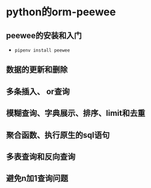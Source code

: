 # python的orm-peewee

##  peewee的安装和入门

* `pipenv install peewee`

## 数据的更新和删除

## 多条插入、 or查询

## 模糊查询、字典展示、排序、limit和去重

## 聚合函数、执行原生的sql语句

## 多表查询和反向查询

## 避免n加1查询问题

